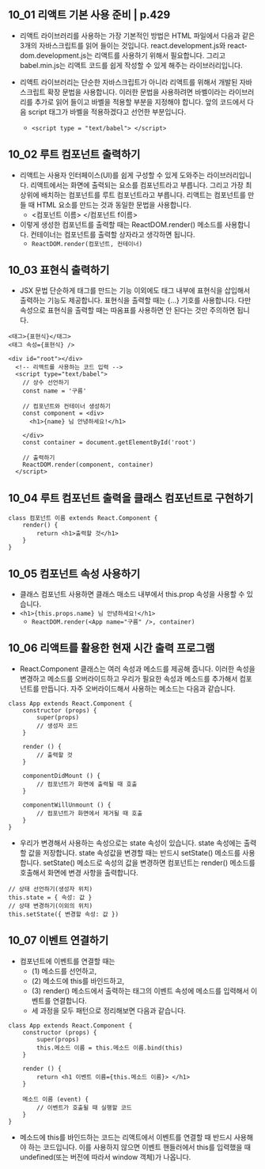 ## 10_01 리액트 기본 사용 준비 | p.429
- 리액트 라이브러리를 사용하는 가장 기본적인 방법은 HTML 파일에서 다음과 같은 3개의 자바스크립트를 읽어 들이는 것입니다. react.development.js와 react-dom.development.js는 리액트를 사용하기 위해서 필요합니다. 그리고 babel.min.js는 리액트 코드를 쉽게 작성할 수 있게 해주는 라이브러리입니다.

- 리액트 라이브러리는 단순한 자바스크립트가 아니라 리액트를 위해서 개발된 자바스크립트 확장 문법을 사용합니다. 이러한 문법을 사용하려면 바벨이라는 라이브러리를 추가로 읽어 들이고 바벨을 적용할 부분을 지정해야 합니다. 앞의 코드에서 다음 script 태그가 바벨을 적용하겠다고 선언한 부분입니다.
  - `<script type = "text/babel"> </script>`

## 10_02 루트 컴포넌트 출력하기
- 리액트는 사용자 인터페이스(UI)를 쉽게 구성할 수 있게 도와주는 라이브러리입니다. 리액트에서는 화면에 출력되는 요소를 컴포넌트라고 부릅니다. 그리고 가장 최상위에 배치하는 컴포넌트를 루트 컴포넌트라고 부릅니다. 리액트는 컴포넌트를 만들 때 HTML 요소를 만드는 것과 동일한 문법을 사용합니다.
  - <컴포넌트 이름> </컴포넌트 f이름>
- 이렇게 생성한 컴포넌트를 출력할 때는 ReactDOM.render() 메소드를 사용합니다. 컨테이너는 컴포넌트를 출력할 상자라고 생각하면 됩니다.
  - `ReactDOM.render(컴포넌트, 컨테이너)`
  
## 10_03 표현식 출력하기
- JSX 문법 단순하게 태그를 만드는 기능 이외에도 태그 내부에 표현식을 삽입해서 출력하는 기능도 제공합니다. 표현식을 출력할 때는 {…} 기호를 사용합니다. 다만 속성으로 표현식을 출력할 때는 따옴표를 사용하면 안 된다는 것만 주의하면 됩니다.

```
<태그>{표현식}</태그>
<태그 속성={표현식} />
```
```
<div id="root"></div>
  <!-- 리액트를 사용하는 코드 입력 -->
  <script type="text/babel">
    // 상수 선언하기
    const name = '구름'

    // 컴포넌트와 컨테이너 생성하기
    const component = <div>
      <h1>{name} 님 안녕하세요!</h1>
      
    </div>
    const container = document.getElementById('root')

    // 출력하기
    ReactDOM.render(component, container)
  </script>
```

## 10_04 루트 컴포넌트 출력을 클래스 컴포넌트로 구현하기
```
class 컴포넌트 이름 extends React.Component {
    render() {
        return <h1>출력할 것</h1>
    }
}
```

## 10_05 컴포넌트 속성 사용하기
- 클래스 컴포넌트 사용하면 클래스 매소드 내부에서 this.prop 속성을 사용할 수 있습니다. 
- `<h1>{this.props.name} 님 안녕하세요!</h1>`
  - `ReactDOM.render(<App name="구름" />, container)`

## 10_06 리액트를 활용한 현재 시간 출력 프로그램
- React.Component 클래스는 여러 속성과 메소드를 제공해 줍니다. 이러한 속성을 변경하고 메소드를 오버라이드하고 우리가 필요한 속성과 메소드를 추가해서 컴포넌트를 만듭니다.
자주 오버라이드해서 사용하는 메소드는 다음과 같습니다.
```
class App extends React.Component {
    constructor (props) {
        super(props)
        // 생성자 코드
    }

    render () {
        // 출력할 것
    }

    componentDidMount () {
        // 컴포넌트가 화면에 출력될 때 호출
    }

    componentWillUnmount () {
        // 컴포넌트가 화면에서 제거될 때 호출
    }
}
```

- 우리가 변경해서 사용하는 속성으로는 state 속성이 있습니다. state 속성에는 출력할 값을 저장합니다. state 속성값을 변경할 때는 반드시 setState() 메소드를 사용합니다. setState() 메소드로 속성의 값을 변경하면 컴포넌트는 render() 메소드를 호출해서 화면에 변경 사항을 출력합니다.

```
// 상태 선언하기(생성자 위치)
this.state = { 속성: 값 }
// 상태 변경하기(이외의 위치)
this.setState({ 변경할 속성: 값 })
```

## 10_07 이벤트 연결하기
- 컴포넌트에 이벤트를 연결할 때는 
  - (1) 메소드를 선언하고, 
  - (2) 메소드에 this를 바인드하고, 
  - (3) render() 메소드에서 출력하는 태그의 이벤트 속성에 메소드를 입력해서 이벤트를 연결합니다. 
  - 세 과정을 모두 패턴으로 정리해보면 다음과 같습니다.

```
class App extends React.Component {
    constructor (props) {
        super(props)
        this.메소드 이름 = this.메소드 이름.bind(this)
    }
    
    render () {
        return <h1 이벤트 이름={this.메소드 이름}> </h1>
    }
    
    메소드 이름 (event) {
        // 이벤트가 호출될 때 실행할 코드
    }
}
```
- 메소드에 this를 바인드하는 코드는 리액트에서 이벤트를 연결할 때 반드시 사용해야 하는 코드입니다. 이를 사용하지 않으면 이벤트 핸들러에서 this를 입력했을 때 undefined(또는 버전에 따라서 window 객체)가 나옵니다.